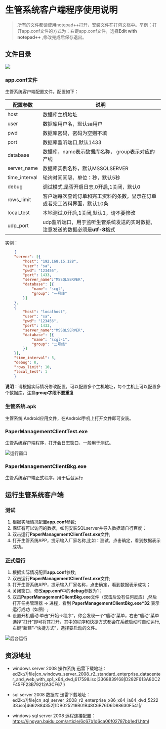 # 生管系统客户端程序使用说明 #

> 所有的文件都请使用notepad++打开，安装文件在打包文档中。举例：打开app.conf文件的方式为：右键app.conf文件，选择**Edit with notepad++** ,修改完成后保存退出。

## 文件目录 ##

![](https://i.imgur.com/GxwjRMK.png)

### app.conf文件 ###

生管系统客户端配置文件，配置如下：

| 配置参数        | 说明                      |
| -------------- | ------------------------ |
| host           | 数据库主机地址            |
| user           | 数据库用户名，默认sa用户   |
| pwd            | 数据库密码，密码为空则不填  |
| port           | 数据库监听端口,默认1433    |
| database       | 数据库，name表示数据库名称， group表示对应的产线|
| server_name    | 数据库实例名称，默认MSSQLSERVER |
| time_interval  | 轮询时间间隔，单位：秒，默认5秒  |
| debug          | 调试模式,是否开启日志,0开启,1关闭，默认0|
| rows_limit     | 客户端每次查询订单和完工资料的条数，显示在订单或者完工资料界面，默认10条 |
| local_test     | 本地测试,0开启,1关闭,默认1，请不要修改|
| udp_port		 | udp监听端口，用于监听生管系统发送的实时数据，注意发送的数据必须是**utf-8**格式 |

实例：

```json
    {
	"server": [{
		"host": "192.168.15.128",
		"user": "sa",
		"pwd": "123456",
		"port": 1433,
		"server_name":"MSSQLSERVER",
		"database": [{
			"name": "scgl",
			"group": "一号线"
		}]
	},
	{
		"host": "localhost",
		"user": "sa",
		"pwd": "123456",
		"port": 1433,
		"server_name":"MSSQLSERVER",
		"database": [{
			"name": "scgl-1",
			"group": "二号线"
		}]
	}],
	"time_interval": 5,
	"debug": 0,
	"rows_limit": 10,
	"local_test": 1
    }
```

**说明**：请根据实际情况修改配置，可以配置多个主机地址，每个主机上可以配置多个数据库，注意**group字段不要重复**

### 生管系统.apk ###

生管系统 Android应用文件，在Android手机上打开文件即可安装。

### PaperManagementClientTest.exe ###

生管系统客户端程序，打开会日志窗口，一般用于测试。

![运行窗口](https://i.imgur.com/5qNNhdI.png)

### PaperManagementClientBkg.exe ###

生管系统客户端正式程序，用于后台运行

## 运行生管系统客户端 ##

### 测试 ###

1. 根据实际情况配置**app.conf**参数;
2. 保证有可以访问的数据，如何安装SQLserver并导入数据请自行百度；
3. 双击运行**PaperManagementClientTest.exe**文件;
4. 打开生管系统APP，提示输入厂家名称,比如：测试，点击确定，看到数据表示成功。

### 正式运行 ###

1. 根据实际情况配置**app.conf**参数;
2. 双击运行**PaperManagementClientTest.exe**文件;
3. 打开生管系统APP，提示输入厂家名称，点击确定，看到数据表示成功；
4. 关闭窗口，修改**app.conf**中的**debug**参数为1；
5. 双击**PaperManagementClientBkg.exe**文件（双击后没有任何反应）,然后打开任务管理器 -> 进程，看到 **PaperManagementClientBkg.exe\*32** 表示运行成功（如图）;
6. 设置开机启动:单击“开始→程序”，你会发现一个“启动”菜单，右击“启动”菜单选择“打开”即可将其打开，其中的程序和快捷方式都会在系统启动时自动运行,右键“新建”-“快捷方式”，选择要启动的文件。

![后台运行](https://i.imgur.com/HlFO18k.png)

## 资源地址 ##
- windows server 2008 操作系统 迅雷下载地址：
ed2k://|file|cn_windows_server_2008_r2_standard_enterprise_datacenter_and_web_with_sp1_x64_dvd_617598.iso|3368839168|D282F613A80C2F45FF23B79212A3CF67|/

- sql server 2008 数据库 迅雷下载地址：
ed2k://|file|cn_sql_server_2008_r2_enterprise_x86_x64_ia64_dvd_522233.iso|4662884352|1DB025218B01B48C6B76D6D88630F541|/

- windows sql server 2008 远程连接配置：
https://jingyan.baidu.com/article/6c67b1d6ca06f02787bb1ed1.html

